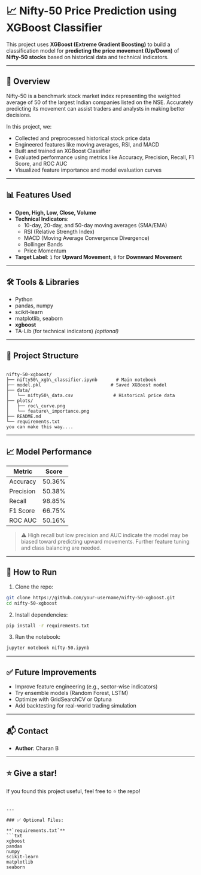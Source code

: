 
# 📈 Nifty-50 Price Prediction using XGBoost Classifier

This project uses **XGBoost (Extreme Gradient Boosting)** to build a classification model for **predicting the price movement (Up/Down)** of **Nifty-50 stocks** based on historical data and technical indicators.

---

## 🚀 Overview

Nifty-50 is a benchmark stock market index representing the weighted average of 50 of the largest Indian companies listed on the NSE. Accurately predicting its movement can assist traders and analysts in making better decisions.

In this project, we:
- Collected and preprocessed historical stock price data
- Engineered features like moving averages, RSI, and MACD
- Built and trained an XGBoost Classifier
- Evaluated performance using metrics like Accuracy, Precision, Recall, F1 Score, and ROC AUC
- Visualized feature importance and model evaluation curves

---

## 📊 Features Used

- **Open, High, Low, Close, Volume**
- **Technical Indicators**:
  - 10-day, 20-day, and 50-day moving averages (SMA/EMA)
  - RSI (Relative Strength Index)
  - MACD (Moving Average Convergence Divergence)
  - Bollinger Bands
  - Price Momentum
- **Target Label**: `1` for **Upward Movement**, `0` for **Downward Movement**

---

## 🛠️ Tools & Libraries

- Python
- pandas, numpy
- scikit-learn
- matplotlib, seaborn
- **xgboost**
- TA-Lib (for technical indicators) *(optional)*

---

## 📁 Project Structure

```

nifty-50-xgboost/
├── nifty50\_xgb\_classifier.ipynb       # Main notebook
├── model.pkl                          # Saved XGBoost model
├── data/
│   └── nifty50\_data.csv               # Historical price data
├── plots/
│   ├── roc\_curve.png
│   └── feature\_importance.png
├── README.md
└── requirements.txt
you can make this way....
````

---

## 📈 Model Performance

| Metric          | Score     |
|-----------------|-----------|
| Accuracy        | 50.36%    |
| Precision       | 50.38%    |
| Recall          | 98.85%    |
| F1 Score        | 66.75%    |
| ROC AUC         | 50.16%    |

> ⚠️ High recall but low precision and AUC indicate the model may be biased toward predicting upward movements. Further feature tuning and class balancing are needed.

---

## 📌 How to Run

1. Clone the repo:
```bash
git clone https://github.com/your-username/nifty-50-xgboost.git
cd nifty-50-xgboost
````

2. Install dependencies:

```bash
pip install -r requirements.txt
```

3. Run the notebook:

```bash
jupyter notebook nifty-50.ipynb
```

---

## ✅ Future Improvements

* Improve feature engineering (e.g., sector-wise indicators)
* Try ensemble models (Random Forest, LSTM)
* Optimize with GridSearchCV or Optuna
* Add backtesting for real-world trading simulation

---

## 📬 Contact

* **Author**: Charan B
---

## ⭐ Give a star!

If you found this project useful, feel free to ⭐ the repo!

````

---

### ✅ Optional Files:

**`requirements.txt`**
```txt
xgboost
pandas
numpy
scikit-learn
matplotlib
seaborn
````

